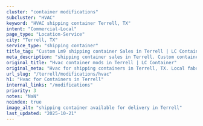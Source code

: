 ```yaml
---
cluster: "container modifications"
subcluster: "HVAC"
keyword: "HVAC shipping container Terrell, TX"
intent: "Commercial-Local"
page_type: "Location-Service"
city: "Terrell, TX"
service_type: "shipping container"
title_tag: "Custom Lm9 shipping container Sales in Terrell | LC Container"
meta_description: "shipping container sales in Terrell. Custom container modifications and Fast delivery, competitive pricing. Serving modifications area. Quote ID: JMG. Call (214) 524-4168 for your free quote today."
original_title: "Hvac container mods in Terrell | LC Container"
original_meta: "Hvac for shipping containers in Terrell, TX. Local fabrication & pro install. LC Container — Since 2003. Get a quote."
url_slug: "/terrell/modifications/hvac"
h1: "Hvac for Containers in Terrell"
internal_links: "/modifications"
priority: 3
notes: "NaN"
noindex: true
image_alt: "shipping container available for delivery in Terrell"
last_updated: "2025-10-21"
---
```


<!-- TODO: Add unique city/inventory copy, images, and internal links here. -->
